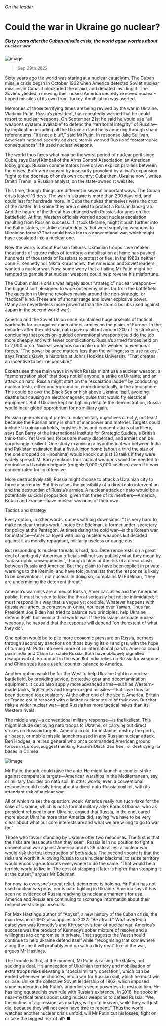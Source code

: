 ###### On the ladder
# Could the war in Ukraine go nuclear? 
##### Sixty years after the Cuban missile crisis, the world again worries about nuclear war 
![image](images/20221001_IRD001.jpg) 
> Sep 29th 2022 
Sixty years ago the world was staring at a nuclear cataclysm. The Cuban missile crisis began in October 1962 when America detected Soviet nuclear missiles in Cuba. It blockaded the island, and debated invading it. The Soviets yielded, removing their nukes; America secretly removed nuclear-tipped missiles of its own from Turkey. Annihilation was averted. 
Memories of those terrifying times are being revived by the war in Ukraine. Vladimir Putin, Russia’s president, has repeatedly warned that he could resort to nuclear weapons. On September 21st he said he would use “all weapons systems available” to defend the “territorial integrity” of Russia—by implication including all the Ukrainian land he is annexing through sham referendums. ”It’s not a bluff,” said Mr Putin. In response Jake Sullivan, America’s national security adviser, sternly warned Russia of “catastrophic consequences” if it used nuclear weapons. 
The world thus faces what may be the worst period of nuclear peril since Cuba, says Daryl Kimball of the Arms Control Association, an American lobby group. Russian commentators have drawn explicit parallels between the crises. Both were caused by insecurity provoked by a rival’s expansion “right to the doorstep of one’s own country: Cuba then, Ukraine now”, writes Dmitri Trenin, a Russian analyst, on the state-owned rt website. 
This time, though, things are different in several important ways. The Cuban crisis lasted 13 days. The war in Ukraine is more than 200 days old, and could last for hundreds more. In Cuba the nukes themselves were the crux of the matter. In Ukraine they are a shield to protect a Russian land-grab. And the nature of the threat has changed with Russia’s fortunes on the battlefield. At first, Western officials worried about nuclear escalation resulting from Russian success. If it took Ukraine, might it push further into the Baltic states, or strike at nato depots that were supplying weapons to Ukrainian forces? That could have led to a conventional war, which might have escalated into a nuclear one.
Now the worry is about Russian failures. Ukrainian troops have retaken thousands of square miles of territory; a mobilisation at home has pushed hundreds of thousands of Russians to protest or flee. In the 1960s neither John F. Kennedy nor Nikita Khrushchev, the American and Soviet leaders, wanted a nuclear war. Now, some worry that a flailing Mr Putin might be tempted to gamble that nuclear weapons could help reverse his misfortune. 
The Cuban missile crisis was largely about “strategic” nuclear weapons—the biggest sort, designed to wipe out enemy cities far from the battlefield. The question in Ukraine revolves mainly around the non-strategic, or “tactical” kind. These are of shorter range and lower explosive power. (Many are nevertheless more powerful than the atomic bombs used against Japan in the second world war). 
America and the Soviet Union once maintained huge arsenals of tactical warheads for use against each others’ armies on the plains of Europe. In the decades after the cold war, nato gave up all but around 200 of its stockpile, concluding that precision-guided conventional weapons could do the job more cheaply and with fewer complications. Russia’s armed forces held on to 2,000 or so. Nuclear weapons can make up for weaker conventional forces. “The power balance matters less than the willingness to use nukes,” says Francis Gavin, a historian at Johns Hopkins University. “That creates an incentive to be irresponsible.”
Experts see three main ways in which Russia might use a nuclear weapon: a “demonstration shot” that does not kill anyone; a strike on Ukraine; and an attack on nato. Russia might start on the “escalation ladder” by conducting nuclear tests, either underground or, more dramatically, in the atmosphere. This could be over the Black Sea or high above Ukraine itself, avoiding deaths but causing an electromagnetic pulse that would fry electrical equipment. But if Ukraine kept on fighting despite the demonstration, Russia would incur global opprobrium for no military gain.
Russian generals might prefer to nuke military objectives directly, not least because the Russian army is short of manpower and materiel. Targets could include Ukrainian airfields, logistics hubs and concentrations of artillery, says Ben Barry of the International Institute for Strategic Studies, a British think-tank. Yet Ukraine’s forces are mostly dispersed, and armies can be surprisingly resilient. One study examining a hypothetical war between India and Pakistan estimated that a five-kiloton bomb (about a third the size of the one dropped on Hiroshima) would knock out just 13 tanks if they were widely spread. Mr Barry reckons four tactical weapons would be needed to neutralise a Ukrainian brigade (roughly 3,000-5,000 soldiers) even if it was concentrated for an offensive. 
More destructively still, Russia might choose to attack a Ukrainian city to force a surrender. But this raises the possibility of a direct nato intervention and the destruction of Russia’s armies. A nuclear attack on nato would be a potentially suicidal proposition, given that three of its members—America, Britain and France—have nuclear weapons of their own. 
Tactics and strategy
Every option, in other words, comes with big downsides. “It is very hard to make nuclear threats work,” notes Eric Edelman, a former under-secretary for policy at the Pentagon. At times during the cold war—in the Korean war, for instance—America toyed with using nuclear weapons but decided against it as morally repugnant, militarily useless or dangerous. 
But responding to nuclear threats is hard, too. Deterrence rests on a great deal of ambiguity. American officials will not say publicly what they mean by “catastrophic consequences”, though it hints at the risk of a direct clash between Russia and America. But they claim to have been explicit in private warnings to the Kremlin, and have told journalists that the response is likely to be conventional, not nuclear. In doing so, complains Mr Edelman, “they are undermining the deterrent threat.”
America’s warnings are aimed at Russia, America’s allies and the American public. It must be seen to take the threat seriously but not be intimidated; it must respond in a way that is vague yet credible. Whatever happens with Russia will affect its contest with China, not least over Taiwan. Thus far, President Joe Biden has tried to balance two principles: help Ukraine defend itself, but avoid a third world war. If the Russians detonate nuclear weapons, he has said that the response will depend “on the extent of what they do”. 
One option would be to pile more economic pressure on Russia, perhaps through secondary sanctions on those buying its oil and gas, with the hope of turning Mr Putin into even more of an international pariah. America could push India and China to isolate Russia. Both have obliquely signalled disapproval of its conduct in the war. But India relies on Russia for weapons, and China sees it as a useful counter-balance to America.
Another option would be for the West to help Ukraine fight in a nuclear battlefield, by providing advice, protective gear and decontamination equipment. It could also supply more advanced arms—such as Western-made tanks, fighter jets and longer-ranged missiles—that have thus far been deemed too escalatory. At the other end of the scale, America, Britain or France could respond with a limited nuclear strike of their own. But that risks a wider nuclear war—and Russia has more tactical nukes than its Western rivals. 
The middle way—a conventional military response—is the likeliest. This might include deploying nato troops to Ukraine, or carrying out direct strikes on Russian targets. America could, for instance, destroy the ports, air bases, or mobile missile launchers used in any Russian nuclear attack. Ben Hodges, a retired general who once commanded American ground forces in Europe, suggests sinking Russia’s Black Sea fleet, or destroying its bases in Crimea. 
![image](images/20221001_IRD002.jpg) 

Mr Putin, though, could raise the ante. He might launch a counter-strike against comparable targets—American warships in the Mediterranean, say, or military facilities on nato soil. In other words, even a conventional response could easily bring about a direct nato-Russia conflict, with its attendant risk of nuclear war. 
All of which raises the question: would America really run such risks for the sake of Ukraine, which is not a formal military ally? Barack Obama, who as president refused to arm Ukraine, argued that Russia, in the end, cared more about Ukraine more than America did, saying “we have to be very clear about what our core interests are and what we are willing to go to war for.”
Those who favour standing by Ukraine offer two responses. The first is that the risks are less acute than they seem. Russia is in no position to fight a conventional war against America and its 29 nato allies; a nuclear war would risk the total destruction of both sides. The second riposte is that the risks are worth it. Allowing Russia to use nuclear blackmail to seize territory would encourage autocrats everywhere to do the same. “That would be a terrible world to live in. The cost of stopping it later is higher than stopping it at the outset,” argues Mr Edelman.
For now, to everyone’s great relief, deterrence is holding. Mr Putin has not used nuclear weapons, nor is nato fighting in Ukraine. America says it has seen no evidence of Russia readying its nuclear armaments for use. America and Russia are continuing to exchange information about their respective strategic arsenals.
For Max Hastings, author of “Abyss”, a new history of the Cuban crisis, the main lesson of 1962 also applies to 2022: “Be afraid.” What averted a cataclysm was Kennedy’s and Khruschev’s fear of nuclear war. America’s success was the product of Kennedy’s sober mixture of resolve and a willingness to compromise in private. That suggests the West should continue to help Ukraine defend itself while “recognising that somewhere along the line it will probably end up with a dirty deal” to end the war, argues Mr Hastings.
The trouble is that, at the moment, Mr Putin is raising the stakes, not seeking a deal. His annexation of Ukrainian territory and mobilisation of extra troops risks elevating a “special military operation”, which can be ended whenever he chooses, into a war for Russian soil, which he must win or lose. Unlike the collective Soviet leadership of 1962, which imposed some moderation, Mr Putin’s underlings seem powerless to restrain him. He has long equated his own rule with Russia’s existence. In 2018, he spoke in near-mystical terms about using nuclear weapons to defend Russia: “We, the victims of aggression, as martyrs, will go to heaven, while they will just die, because they will not even have time to repent.” Thus the world watches another nuclear crisis unfold: will Mr Putin cut his losses, fight on, or take the biggest risk of all? ■
